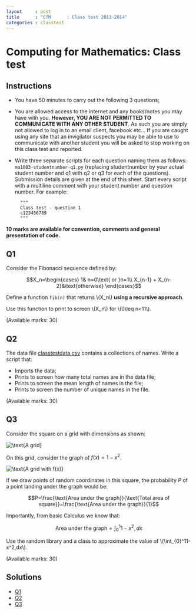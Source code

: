 ```yaml
---
layout     : post
title      : "CfM      : Class test 2013-2014"
categories : classtest
---
```

# Computing for Mathematics: Class test

## Instructions

- You have 50 minutes to carry out the following 3 questions;
- You are allowed access to the internet and any books/notes you may have with you. **However, YOU ARE NOT PERMITTED TO COMMUNICATE WITH ANY OTHER STUDENT**. As such you are simply not allowed to log in to an email client, facebook etc... If you are caught using any site that an invigilator suspects you may be able to use to communicate with another student you will be asked to stop working on this class test and reported.
- Write three separate scripts for each question naming them as follows: `ma1003-studentnumber-q1.py` (replacing studentnumber by your actual student number and q1 with q2 or q3 for each of the questions). Submission details are given at the end of this sheet. Start every script with a multiline comment with your student number and question number. For example:


        """
        Class test - question 1
        c123456789
        """


**10 marks are available for convention, comments and general presentation of code.**


## Q1

Consider the Fibonacci sequence defined by:

$$X_n=\begin{cases}
    1& n=0\text{ or }n=1\\
    X_{n-1} + X_{n-2}&\text{otherwise}
    \end{cases}$$

Define a function `fib(n)` that returns \\(X_n\\) **using a recursive approach**.

Use this function to print to screen \\(X_n\\) for \\(0\leq n<11\\).

(Available marks: 30)

## Q2

The data file [classtestdata.csv]({{site.baseurl}}/assets/Data/classtestdata.csv) contains a collections of names. Write a script that:

- Imports the data;
- Prints to screen how many total names are in the data file;
- Prints to screen the mean length of names in the file;
- Prints to screen the number of unique names in the file.

(Available marks: 30)

## Q3

Consider the square on a grid with dimensions as shown:

![\text{A grid}]({{site.baseurl}}/assets/Images/grid.png)

On this grid, consider the graph of $f(x) = 1 - x ^ 2$.

![\text{A grid with $f(x)$}]({{site.baseurl}}/assets/Images/gridwithplot.png)

If we draw points of random coordinates in this square, the probability $P$ of a point landing under the graph would be:

$$P=\frac{\text{Area under the graph}}{\text{Total area of square}}=\frac{\text{Area under the graph}}{1}$$

Importantly, from basic Calculus we know that:

$$\text{Area under the graph}=\int_{0}^{1}1-x^2,dx$$

Use the random library and a class to approximate the value of \\(\int_{0}^11-x^2,dx\\).

(Available marks: 30)

## Solutions

- [Q1]({{site.baseurl}}/assets/Solutions/classtestq1.py)
- [Q2]({{site.baseurl}}/assets/Solutions/classtestq2.py)
- [Q3]({{site.baseurl}}/assets/Solutions/classtestq3.py)
